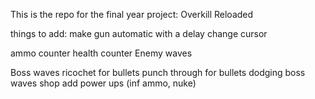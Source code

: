 This is the repo for the final year project: Overkill Reloaded

things to add:
make gun automatic with a delay
change cursor

ammo counter
health counter
Enemy waves

Boss waves
ricochet for bullets
punch through for bullets
dodging 
boss waves
shop
add power ups (inf ammo, nuke)
